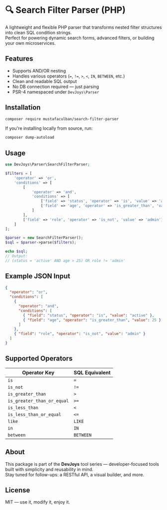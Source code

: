 # 🔍 Search Filter Parser (PHP)

A lightweight and flexible PHP parser that transforms nested filter structures into clean SQL condition strings.  
Perfect for powering dynamic search forms, advanced filters, or building your own microservices.

## Features

- Supports AND/OR nesting
- Handles various operators (`=`, `!=`, `>`, `<`, `IN`, `BETWEEN`, etc.)
- Clean and readable SQL output
- No DB connection required — just parsing
- PSR-4 namespaced under `DevJoys\Parser`

## Installation

```bash
composer require mustafaculban/search-filter-parser
```

If you're installing locally from source, run:

```bash
composer dump-autoload
```

## Usage

```php
use DevJoys\Parser\SearchFilterParser;

$filters = [
    'operator' => 'or',
    'conditions' => [
        [
            'operator' => 'and',
            'conditions' => [
                ['field' => 'status', 'operator' => 'is', 'value' => 'active'],
                ['field' => 'age', 'operator' => 'is_greater_than', 'value' => 25],
            ]
        ],
        ['field' => 'role', 'operator' => 'is_not', 'value' => 'admin']
    ]
];

$parser = new SearchFilterParser();
$sql = $parser->parse($filters);

echo $sql;
// Output:
// (status = 'active' AND age > 25) OR role != 'admin'
```

## Example JSON Input

```json
{
  "operator": "or",
  "conditions": [
    {
      "operator": "and",
      "conditions": [
        { "field": "status", "operator": "is", "value": "active" },
        { "field": "age", "operator": "is_greater_than", "value": 25 }
      ]
    },
    { "field": "role", "operator": "is_not", "value": "admin" }
  ]
}
```

## Supported Operators

| Operator Key               | SQL Equivalent |
|----------------------------|----------------|
| `is`                       | `=`            |
| `is_not`                   | `!=`           |
| `is_greater_than`          | `>`            |
| `is_greater_than_or_equal` | `>=`           |
| `is_less_than`             | `<`            |
| `is_less_than_or_equal`    | `<=`           |
| `like`                     | `LIKE`         |
| `in`                       | `IN`           |
| `between`                  | `BETWEEN`      |

## About

This package is part of the **DevJoys** tool series — developer-focused tools built with simplicity and reusability in mind.  
Stay tuned for follow-ups: a RESTful API, a visual builder, and more.

## License

MIT — use it, modify it, enjoy it.